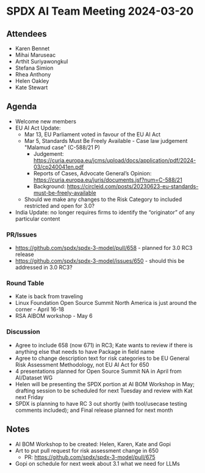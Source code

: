 # SPDX AI Team Meeting 2024-03-20

## Attendees
- Karen Bennet
- Mihai Maruseac
- Arthit Suriyawongkul
- Stefana Simion
- Rhea Anthony 
- Helen Oakley
- Kate Stewart

## Agenda
- Welcome new members
- EU AI Act Update:
    - Mar 13, EU Parliament voted in favour of the EU AI Act
    - Mar 5, Standards Must Be Freely Available - Case law judgement "Malamud case" (C-588/21 P)
      - Judgement: https://curia.europa.eu/jcms/upload/docs/application/pdf/2024-03/cp240041en.pdf
      - Reports of Cases, Advocate General’s Opinion: https://curia.europa.eu/juris/documents.jsf?num=C-588/21
      - Background: https://circleid.com/posts/20230623-eu-standards-must-be-freely-available
    - Should we make any changes to the Risk Category to included restricted and open for 3.0?
- India Update: no longer requires firms to identify the “originator” of any particular content

### PR/Issues
- https://github.com/spdx/spdx-3-model/pull/658 - planned for 3.0 RC3 release
- https://github.com/spdx/spdx-3-model/issues/650 - should this be addressed in 3.0 RC3?

### Round Table
- Kate is back from traveling
- Linux Foundation Open Source Summit North America is just around the corner - April 16-18
- RSA AIBOM workshop - May 6

### Discussion
- Agree to include 658 (now 671) in RC3;
  Kate wants to review if there is anything else that needs to have Package in field name
- Agree to change description text for risk categories to be EU General Risk Assessment Methodology,
  not EU AI Act for 650
- 4 presentations planned for Open Source Summit NA in April from AI/Dataset WG
- Helen will be presenting the SPDX portion at AI BOM Workshop in May;
  drafting session to be scheduled for next Tuesday and review with Kat next Friday
- SPDX is planning to have RC 3 out shortly (with tool/usecase testing comments included);
  and Final release planned for next month

## Notes
- AI BOM Workshop to be created: Helen, Karen, Kate and Gopi
- Art to put pull request for risk assessment change in 650
  - PR: https://github.com/spdx/spdx-3-model/pull/675
- Gopi on schedule for next week about 3.1 what we need for LLMs

